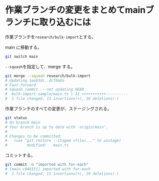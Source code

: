 # 作業ブランチの変更をまとめてmainブランチに取り込むには

作業ブランチを`research/bulk-import`とする。

main に移動する。

```bash
git switch main
```

`--squash`を指定して、merge する。

```bash
git merge --squash research/bulk-import 
# Updating 1eab1dc..dcf0a8a
# Fast-forward
# Squash commit -- not updating HEAD
#  bulk-import-sample/main.ts | 21 +++++++++++----------
#  1 file changed, 11 insertions(+), 10 deletions(-)
```

作業ブランチのすべての変更が、ステージングされる。

```bash
git status
# On branch main
# Your branch is up to date with 'origin/main'.
# 
# Changes to be committed:
#   (use "git restore --staged <file>..." to unstage)
#         modified:   main.ts
```

コミットする。

```bash
git commit -m "imported with for-each"
# [main c846151] imported with for-each
#  1 file changed, 11 insertions(+), 10 deletions(-)
```
